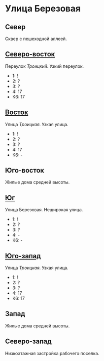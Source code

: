 # Улица Березовая

## Север

Сквер с пешеходной аллеей.

## [Северо-восток](./552072.md)

Переулок *Троицкий*.
Узкий переулок.

* 1:    !
* 2:    ?
* 3:    ?
* 4:    17
* K6:   17

## [Восток](./554075.md)

Улица *Троицкая*.
Узкая улица.

* 1:    !
* 2:    ?
* 3:    ?
* 4:    17
* K6:   -

## Юго-восток

Жилые дома средней высоты.

## [Юг](./550080.md)

Улица Березовая.
Неширокая улица.

* 1:    !
* 2:    ?
* 3:    ?
* 4:    -
* K6:   -

## [Юго-запад](./545077.md)

Улица *Троицкая*.
Узкая улица.

* 1:    !
* 2:    ?
* 3:    ?
* 4:    17
* K6:   17

## Запад

Жилые дома средней высоты.

## Северо-запад

Низкоэтажная застройка рабочего поселка.
